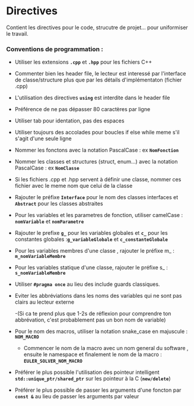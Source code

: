 # Directives
Contient les directives pour le code, strucutre de projet... pour uniformiser le travail.

### Conventions de programmation :
- Utiliser les extensions **`.cpp`** et **`.hpp`** pour les fichiers C++
- Commenter bien les header file,  le lecteur est interessé par l'interface de classe/structure plus que par les détails d'implémentaton (fichier .cpp)
- L'utilisation des directives **`using`** est interdite dans le header file
- Préférence de ne pas dépasser 80 caractères par ligne
- Utiliser tab pour identation, pas des espaces
- Utiliser toujours des accolades pour boucles if else while meme s'il s'agit d'une seule ligne
- Nommer les fonctons avec la notation PascalCase  : ex **`NomFonction`**
- Nommer les classes et structures (struct, enum...)  avec la notation PascalCase  : ex **`NomClasse`**
- Si les fichiers .cpp et .hpp servent à définir une classe, nommer ces fichier avec le meme nom que celui de la classe
- Rajouter le préfixe **`Interface`** pour le nom des classes interfaces et **`Abstract`** pour les classes abstraites
- Pour les variables et les parametres de fonction, utiliser camelCase : **`nomVariable`** et **`nomParametre`**
- Rajouter le prefixe **`g_`** pour les variables globales et **`c_`** pour les constantes globales :**`g_variableGlobale`** et **`c_constanteGlobale`** 
- Pour les variables membres d'une classe , rajouter le préfixe m_ : **`m_nomVariableMembre`**
- Pour les variables statique d'une classe, rajouter le préfixe s_ : **`s_nomVariableMembre`**
- Utiliser **`#pragma once`** au lieu des include guards classiques.
- Eviter les abbréviations dans les noms des variables qui ne sont pas clairs au lecteur externe

    -(Si ca te prend plus que 1-2s de réflexion pour comprendre ton abbrévation, c'est probablement pas un bon nom de variable) 

- Pour le nom des macros, utiliser la notation snake_case en majuscule : **`NOM_MACRO`**
  - Commencer le nom de la macro avec un nom general du software , ensuite le namespace et finalement le nom de la macro : **`EULER_SOLVER_NOM_MACRO`**
- Préférer le plus possible l'utilisation des pointeur intelligent **`std::unique_ptr/shared_ptr`**  sur les pointeur à la C (**`new/delete`**)
- Préférer le plus possible de passer les arguments d'une foncton par **`const &`** au lieu de  passer les arguments par valeur
